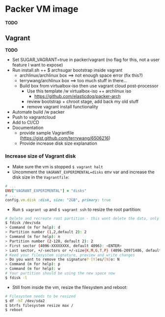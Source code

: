 # Packer VM image

**TODO**


## Vagrant

**TODO**

- Set SUGAR_VAGRANT=true in packer/vagrant (no flag for this, not a user feature I want to expose)
- Run install.sh ++ $ archsugar bootstrap inside vagrant
  - archlinux/archlinux box ==> not enough space error (fix this?)
  - terrywang/archlinux box ==> too much stuff in there...
  - Build box from virtualbox-iso then use vagrant cloud post-processor
    - Use this template /w virtualbox-iso ++ archlinux iso
      - https://github.com/elasticdog/packer-arch
    - review bootstrap + chroot stage, add back my old stuff
    - remove vagrant install functionality
- Automate build /w packer
- Push to vagrantcloud
- Add to CI/CD
- Documentation
  - provide sample Vagrantfile (https://gist.github.com/terrywang/6506216)
  - Provide increase disk size explanation

### Increase size of Vagrant disk

- Make sure the vm is stopped `$ vagrant halt`
- Uncomment the `VAGRANT_EXPERIMENTAL=disks` env var and increase the disk size in the `Vagrantfile`:

```ruby
# ...
ENV["VAGRANT_EXPERIMENTAL"] = "disks"
# ...
config.vm.disk :disk, size: "2GB", primary: true
```

- Run `$ vagrant up` and `$ vagrant ssh` to resize the root partition:

```bash
# Delete and recreate root partition - this wont delete the data, only change partition metadata
$ fdisk /dev/sda
> Command (m for help): d
> Partition number (1,2,default 2): 2
> Command (m for help): n
> Partition number (2-128, default 2): 2
> First sector (4096-XXXXXXXX, default 4096): <ENTER>
> Last sector, +/-sectors or +/-size{K,M,G,T,P} (4096-20971486, default XXXXXXX): <ENTER>
# Keed your filesystem signature, preview and write changes
> Do you want to remove the signature? [Y]es/[N]o: N
> Command (m for help): p
> Command (m for help): w
# Your partition should be using the new space now
$ fdisk -l
```

- Still from inside the vm, resize the filesystem and reboot:

```bash
# Filesystem needs to be resized
$ df -hT /dev/sda2
$ btrfs filesystem resize max /
$ reboot
```
